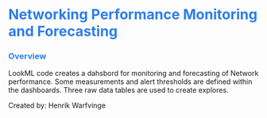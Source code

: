 <h1><span style="color:#2d7eea">Networking Performance Monitoring and Forecasting</span></h1>

<h3><span style="color:#2d7eea">Overview</span></h3>

LookML code creates a dahsbord for monitoring and forecasting of Network performance. Some measurements and
alert thresholds are defined within the dashboards. Three raw data tables are used to create explores.

Created by: Henrik Warfvinge
